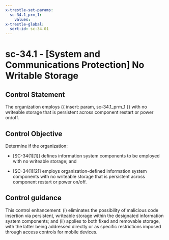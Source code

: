```yaml
---
x-trestle-set-params:
  sc-34.1_prm_1:
    values:
x-trestle-global:
  sort-id: sc-34.01
---
```


# sc-34.1 - \[System and Communications Protection\] No Writable Storage

## Control Statement

The organization employs {{ insert: param, sc-34.1_prm_1 }} with no writeable storage that is persistent across component restart or power on/off.

## Control Objective

Determine if the organization:

- \[SC-34(1)[1]\] defines information system components to be employed with no writeable storage; and

- \[SC-34(1)[2]\] employs organization-defined information system components with no writeable storage that is persistent across component restart or power on/off.

## Control guidance

This control enhancement: (i) eliminates the possibility of malicious code insertion via persistent, writeable storage within the designated information system components; and (ii) applies to both fixed and removable storage, with the latter being addressed directly or as specific restrictions imposed through access controls for mobile devices.
